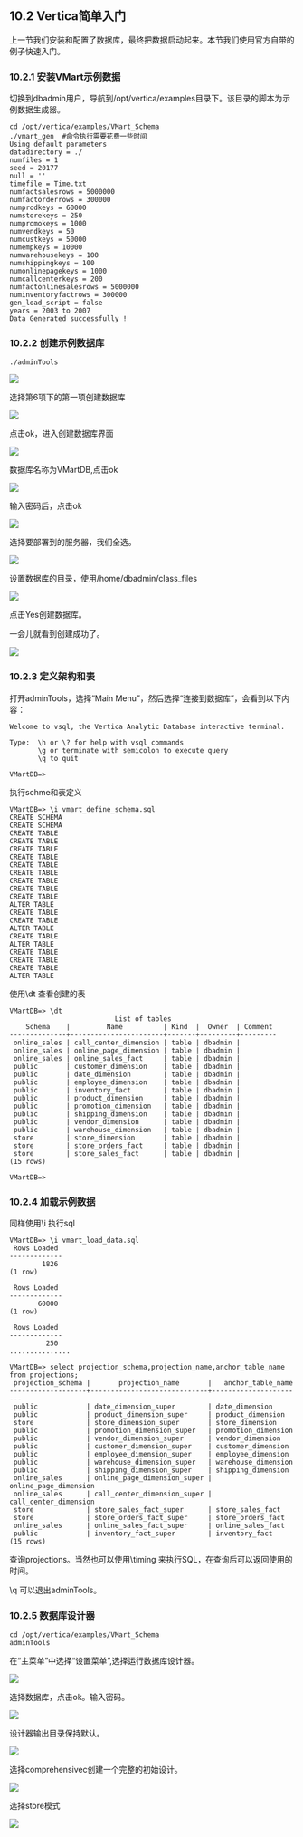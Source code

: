## 10.2 Vertica简单入门

上一节我们安装和配置了数据库，最终把数据启动起来。本节我们使用官方自带的例子快速入门。

### 10.2.1 **安装VMart示例数据**

切换到dbadmin用户，导航到/opt/vertica/examples目录下。该目录的脚本为示例数据生成器。

```
cd /opt/vertica/examples/VMart_Schema
./vmart_gen  #命令执行需要花费一些时间
Using default parameters
datadirectory = ./
numfiles = 1
seed = 20177
null = ''
timefile = Time.txt
numfactsalesrows = 5000000
numfactorderrows = 300000
numprodkeys = 60000
numstorekeys = 250
numpromokeys = 1000
numvendkeys = 50
numcustkeys = 50000
numempkeys = 10000
numwarehousekeys = 100
numshippingkeys = 100
numonlinepagekeys = 1000
numcallcenterkeys = 200
numfactonlinesalesrows = 5000000
numinventoryfactrows = 300000
gen_load_script = false
years = 2003 to 2007
Data Generated successfully !
```

### 10.2.2 **创建示例数据库**

```
./adminTools
```

![](/assets-10/10.2_1.png)

选择第6项下的第一项创建数据库

![](/assets-10/10.2_2.png)

点击ok，进入创建数据库界面

![](/assets-10/10.2_3.png)

数据库名称为VMartDB,点击ok

![](/assets-10/10.2_5.png)

输入密码后，点击ok

![](/assets-10/10.2_6.png)

选择要部署到的服务器，我们全选。

![](/assets-10/10.2_9.png)

设置数据库的目录，使用/home/dbadmin/class\_files

![](/assets-10/10.2_10.png)

点击Yes创建数据库。

一会儿就看到创建成功了。

![](/assets-10/10.2_12.png)

### 10.2.3 定义架构和表

打开adminTools，选择“Main Menu”，然后选择“连接到数据库”，会看到以下内容：

```
Welcome to vsql, the Vertica Analytic Database interactive terminal.

Type:  \h or \? for help with vsql commands
       \g or terminate with semicolon to execute query
       \q to quit

VMartDB=>
```

执行schme和表定义

```
VMartDB=> \i vmart_define_schema.sql
CREATE SCHEMA
CREATE SCHEMA
CREATE TABLE
CREATE TABLE
CREATE TABLE
CREATE TABLE
CREATE TABLE
CREATE TABLE
CREATE TABLE
CREATE TABLE
CREATE TABLE
ALTER TABLE
CREATE TABLE
CREATE TABLE
ALTER TABLE
CREATE TABLE
ALTER TABLE
CREATE TABLE
CREATE TABLE
CREATE TABLE
ALTER TABLE
```

使用\dt 查看创建的表

```
VMartDB=> \dt
                          List of tables
    Schema    |         Name          | Kind  |  Owner  | Comment 
--------------+-----------------------+-------+---------+---------
 online_sales | call_center_dimension | table | dbadmin | 
 online_sales | online_page_dimension | table | dbadmin | 
 online_sales | online_sales_fact     | table | dbadmin | 
 public       | customer_dimension    | table | dbadmin | 
 public       | date_dimension        | table | dbadmin | 
 public       | employee_dimension    | table | dbadmin | 
 public       | inventory_fact        | table | dbadmin | 
 public       | product_dimension     | table | dbadmin | 
 public       | promotion_dimension   | table | dbadmin | 
 public       | shipping_dimension    | table | dbadmin | 
 public       | vendor_dimension      | table | dbadmin | 
 public       | warehouse_dimension   | table | dbadmin | 
 store        | store_dimension       | table | dbadmin | 
 store        | store_orders_fact     | table | dbadmin | 
 store        | store_sales_fact      | table | dbadmin | 
(15 rows)

VMartDB=>
```

### 10.2.4 加载示例数据

同样使用\i 执行sql

```
VMartDB=> \i vmart_load_data.sql
 Rows Loaded 
-------------
        1826
(1 row)

 Rows Loaded 
-------------
       60000
(1 row)

 Rows Loaded 
-------------
         250
...............
```

```
VMartDB=> select projection_schema,projection_name,anchor_table_name from projections;
 projection_schema |       projection_name       |   anchor_table_name   
-------------------+-----------------------------+-----------------------
 public            | date_dimension_super        | date_dimension
 public            | product_dimension_super     | product_dimension
 store             | store_dimension_super       | store_dimension
 public            | promotion_dimension_super   | promotion_dimension
 public            | vendor_dimension_super      | vendor_dimension
 public            | customer_dimension_super    | customer_dimension
 public            | employee_dimension_super    | employee_dimension
 public            | warehouse_dimension_super   | warehouse_dimension
 public            | shipping_dimension_super    | shipping_dimension
 online_sales      | online_page_dimension_super | online_page_dimension
 online_sales      | call_center_dimension_super | call_center_dimension
 store             | store_sales_fact_super      | store_sales_fact
 store             | store_orders_fact_super     | store_orders_fact
 online_sales      | online_sales_fact_super     | online_sales_fact
 public            | inventory_fact_super        | inventory_fact
(15 rows)
```

查询projections。当然也可以使用\timing 来执行SQL，在查询后可以返回使用的时间。

\q 可以退出adminTools。

### 10.2.5 数据库设计器

```
cd /opt/vertica/examples/VMart_Schema
adminTools
```

在“主菜单”中选择“设置菜单”,选择运行数据库设计器。

![](/assets-10/10.2.5_1.png)

选择数据库，点击ok。输入密码。

![](/assets-10/10.2.5-3.png)

设计器输出目录保持默认。

![](/assets-10/10.2.5-5.png)

选择comprehensivec创建一个完整的初始设计。

![](/assets-10/10.2.5_7.png)

选择store模式

![](/assets-10/10.2.5_9.png)

